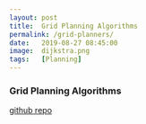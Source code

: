 ```yaml
---
layout: post
title:  Grid Planning Algorithms
permalink: /grid-planners/
date:   2019-08-27 08:45:00
image:  dijkstra.png
tags:   [Planning]
---
```

### Grid Planning Algorithms

[github repo](https://github.com/ashwath-karthikeyan/grid-planning.git)